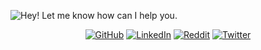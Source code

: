 ![Hey! Let me know how can I help you.](https://github.com/goncaloperes/GoncaloPeres/blob/master/GitHub_Intro.gif)

<p align="center">
	<a href="https://github.com/goncaloperes"><img src="https://img.shields.io/github/followers/goncaloperes.svg?label=GitHub&style=flat-square" alt="GitHub"></a>
	<a href="https://www.linkedin.com/in/goncaloperes"><img src="https://img.shields.io/badge/LinkedIn--_.svg?style=flat-square&logo=linkedin" alt="LinkedIn"></a>
	<a href="https://www.reddit.com/user/goncaloperes"><img src="https://img.shields.io/reddit/user-karma/combined/goncaloperes?style=flat-square&label=Reddit" alt="Reddit"></a>
	<a href="https://twitter.com/GoncaloMPeres"><img src="https://img.shields.io/twitter/follow/GoncaloMPeres?label=Twitter&style=flat-square" alt="Twitter"></a>
</p>
